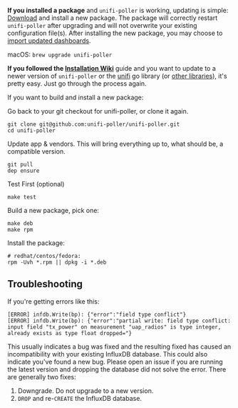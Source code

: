 **If you installed a package** and `unifi-poller` is working, updating is simple: [Download](https://github.com/unifi-poller/unifi-poller/releases) and install a new package. The package will correctly restart `unifi-poller` after upgrading and will not overwrite your existing configuration file(s). After installing the new package, you may choose to [import updated dashboards](Grafana-Dashboards).

macOS: `brew upgrade unifi-poller`

**If you followed the [Installation Wiki](Installation)** guide and you want to update to a newer version of `unifi-poller` or the [unifi](https://github.com/golift/unifi) go library (or [other libraries](https://github.com/unifi-poller/unifi-poller/blob/master/Gopkg.lock)), it's pretty easy. Just go through the process again.

If you want to build and install a new package:

Go back to your git checkout for unifi-poller, or clone it again.
```shell
git clone git@github.com:unifi-poller/unifi-poller.git
cd unifi-poller
```

Update app & vendors. This will bring everything up to, what should be, a compatible version.
```shell
git pull
dep ensure
```

Test First (optional)
```shell
make test
```

Build a new package, pick one:
```shell
make deb
make rpm
```

Install the package:
```
# redhat/centos/fedora:
rpm -Uvh *.rpm || dpkg -i *.deb
```

## Troubleshooting

If you're getting errors like this:
```
[ERROR] infdb.Write(bp): {"error":"field type conflict"}
[ERROR] infdb.Write(bp): {"error":"partial write: field type conflict: input field "tx_power" on measurement "uap_radios" is type integer, already exists as type float dropped="}
```

This usually indicates a bug was fixed and the resulting fixed has caused an incompatibility with your existing InfluxDB database. This could also indicate you've found a new bug. Please open an issue if you are running the latest version and dropping the database did not solve the error. There are generally two fixes:
1. Downgrade. Do not upgrade to a new version.
2. `DROP` and re-`CREATE` the InfluxDB database.
